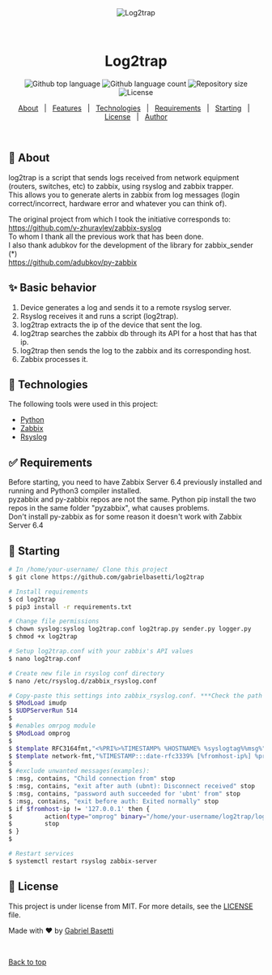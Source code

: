 <div align="center" id="top"> 
  <img src="./.github/app.gif" alt="Log2trap" />

  &#xa0;

  <!-- <a href="https://log2trap.netlify.app">Demo</a> -->
</div>

<h1 align="center">Log2trap</h1>

<p align="center">
  <img alt="Github top language" src="https://img.shields.io/github/languages/top/gabrielbasetti/log2trap?color=56BEB8">

  <img alt="Github language count" src="https://img.shields.io/github/languages/count/gabrielbasetti/log2trap?color=56BEB8">

  <img alt="Repository size" src="https://img.shields.io/github/repo-size/gabrielbasetti/log2trap?color=56BEB8">

  <img alt="License" src="https://img.shields.io/github/license/gabrielbasetti/log2trap?color=56BEB8">

  <!-- <img alt="Github issues" src="https://img.shields.io/github/issues/gabrielbasetti/log2trap?color=56BEB8" /> -->

  <!-- <img alt="Github forks" src="https://img.shields.io/github/forks/gabrielbasetti/log2trap?color=56BEB8" /> -->

  <!-- <img alt="Github stars" src="https://img.shields.io/github/stars/gabrielbasetti/log2trap?color=56BEB8" /> -->
</p>

<!-- Status -->

<!-- <h4 align="center"> 
	🚧  Log2trap 🚀 Under construction...  🚧
</h4> 

<hr> -->

<p align="center">
  <a href="#dart-about">About</a> &#xa0; | &#xa0; 
  <a href="#sparkles-features">Features</a> &#xa0; | &#xa0;
  <a href="#rocket-technologies">Technologies</a> &#xa0; | &#xa0;
  <a href="#white_check_mark-requirements">Requirements</a> &#xa0; | &#xa0;
  <a href="#checkered_flag-starting">Starting</a> &#xa0; | &#xa0;
  <a href="#memo-license">License</a> &#xa0; | &#xa0;
  <a href="https://github.com/gabrielbasetti" target="_blank">Author</a>
</p>

<br>

## :dart: About ##

log2trap is a script that sends logs received from network equipment (routers, switches, etc) to zabbix, using rsyslog and zabbix trapper.<br>
This allows you to generate alerts in zabbix from log messages (login correct/incorrect, hardware error and whatever you can think of).<br>

The original project from which I took the initiative corresponds to:<br>
https://github.com/v-zhuravlev/zabbix-syslog<br>
To whom I thank all the previous work that has been done.<br>
I also thank adubkov for the development of the library for zabbix_sender (*)<br>
https://github.com/adubkov/py-zabbix

## :sparkles: Basic behavior ##

1. Device generates a log and sends it to a remote rsyslog server.
2. Rsyslog receives it and runs a script (log2trap).
3. log2trap extracts the ip of the device that sent the log.
4. log2trap searches the zabbix db through its API for a host that has that ip.
5. log2trap then sends the log to the zabbix and its corresponding host.
6. Zabbix processes it.

## :rocket: Technologies ##

The following tools were used in this project:

- [Python](https://python.org/)
- [Zabbix](https://zabbix.com)
- [Rsyslog](https://rsyslog.com)

## :white_check_mark: Requirements ##

Before starting, you need to have Zabbix Server 6.4 previously installed and running and Python3 compiler installed.<br>
pyzabbix and py-zabbix repos are not the same. Python pip install the two repos in the same folder "pyzabbix", what causes problems.<br>
Don't install py-zabbix as for some reason it doesn't work with Zabbix Server 6.4

## :checkered_flag: Starting ##

```bash
# In /home/your-username/ Clone this project
$ git clone https://github.com/gabrielbasetti/log2trap

# Install requirements
$ cd log2trap
$ pip3 install -r requirements.txt

# Change file permissions
$ chown syslog:syslog log2trap.conf log2trap.py sender.py logger.py
$ chmod +x log2trap

# Setup log2trap.conf with your zabbix's API values
$ nano log2trap.conf

# Create new file in rsyslog conf directory
$ nano /etc/rsyslog.d/zabbix_rsyslog.conf

# Copy-paste this settings into zabbix_rsyslog.conf. ***Check the path of the binary***
$ $ModLoad imudp
$ $UDPServerRun 514
$ 
$ #enables omrpog module
$ $ModLoad omprog
$ 
$ $template RFC3164fmt,"<%PRI%>%TIMESTAMP% %HOSTNAME% %syslogtag%%msg%"
$ $template network-fmt,"%TIMESTAMP:::date-rfc3339% [%fromhost-ip%] %pri-text% %syslogtag%%msg%\n"
$ 
$ #exclude unwanted messages(examples):
$ :msg, contains, "Child connection from" stop
$ :msg, contains, "exit after auth (ubnt): Disconnect received" stop
$ :msg, contains, "password auth succeeded for 'ubnt' from" stop
$ :msg, contains, "exit before auth: Exited normally" stop
$ if $fromhost-ip != '127.0.0.1' then {
$         action(type="omprog" binary="/home/your-username/log2trap/log2trap.py" template="network-fmt")
$         stop
$ }
$ 

# Restart services
$ systemctl restart rsyslog zabbix-server

```

## :memo: License ##

This project is under license from MIT. For more details, see the [LICENSE](LICENSE.md) file.


Made with :heart: by <a href="https://github.com/gabrielbasetti" target="_blank">Gabriel Basetti</a>

&#xa0;

<a href="#top">Back to top</a>
